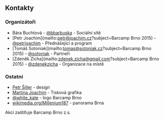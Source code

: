 Kontakty
--------
### Organizátoři
 - Bára Buchtová - [@bbarbuska](https://twitter.com/bbarbuska) - Sociální sítě
 - [Petr Joachim](mailto:petr@joachim.cz?subject=Barcamp Brno 2015) - [@petrjoachim](https://twitter.com/petrjoachim) - Přednášející a program
 - [Tomáš Sotoniak](mailto:tomas@sotoniak.cz?subject=Barcamp Brno 2015) - [@sotoniak](https://twitter.com/sotoniak) - Partneři
 - [Zdeněk Zicha](mailto:zdenek.zicha@gmail.com?subject=Barcamp Brno 2015) - [@zdenekzicha](https://twitter.com/zdenekzicha) - Organizace na místě

### Ostatní
 - [Petr Šiller](http://petrsiller.cz/) - design
 - [Martina Joachim](http://www.twitter.com/mysulemys) - Tisková grafika
 - [@white_kate](http://www.twitter.com/white_kate) - logo Barcamp Brno
 - [wikimedia.org/Millenium187](https://commons.wikimedia.org/wiki/File:Brno_-_panorama_II_-_2012.jpg) - panorama Brna


Akci zaštiťuje Barcamp Brno z.s.